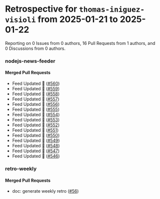 # Retrospective for `thomas-iniguez-visioli` from 2025-01-21 to 2025-01-22

Reporting on 0 Issues from 0 authors, 16 Pull Requests from 1 authors, and 0 Discussions from 0 authors.


### nodejs-news-feeder

#### Merged Pull Requests

- Feed Updated 🍿 ([#560](https://github.com/thomas-iniguez-visioli/nodejs-news-feeder/pull/560))
- Feed Updated 🍿 ([#559](https://github.com/thomas-iniguez-visioli/nodejs-news-feeder/pull/559))
- Feed Updated 🍿 ([#558](https://github.com/thomas-iniguez-visioli/nodejs-news-feeder/pull/558))
- Feed Updated 🍿 ([#557](https://github.com/thomas-iniguez-visioli/nodejs-news-feeder/pull/557))
- Feed Updated 🍿 ([#556](https://github.com/thomas-iniguez-visioli/nodejs-news-feeder/pull/556))
- Feed Updated 🍿 ([#555](https://github.com/thomas-iniguez-visioli/nodejs-news-feeder/pull/555))
- Feed Updated 🍿 ([#554](https://github.com/thomas-iniguez-visioli/nodejs-news-feeder/pull/554))
- Feed Updated 🍿 ([#553](https://github.com/thomas-iniguez-visioli/nodejs-news-feeder/pull/553))
- Feed Updated 🍿 ([#552](https://github.com/thomas-iniguez-visioli/nodejs-news-feeder/pull/552))
- Feed Updated 🍿 ([#551](https://github.com/thomas-iniguez-visioli/nodejs-news-feeder/pull/551))
- Feed Updated 🍿 ([#550](https://github.com/thomas-iniguez-visioli/nodejs-news-feeder/pull/550))
- Feed Updated 🍿 ([#549](https://github.com/thomas-iniguez-visioli/nodejs-news-feeder/pull/549))
- Feed Updated 🍿 ([#548](https://github.com/thomas-iniguez-visioli/nodejs-news-feeder/pull/548))
- Feed Updated 🍿 ([#547](https://github.com/thomas-iniguez-visioli/nodejs-news-feeder/pull/547))
- Feed Updated 🍿 ([#546](https://github.com/thomas-iniguez-visioli/nodejs-news-feeder/pull/546))

### retro-weekly

#### Merged Pull Requests

- doc: generate weekly retro ([#56](https://github.com/thomas-iniguez-visioli/retro-weekly/pull/56))